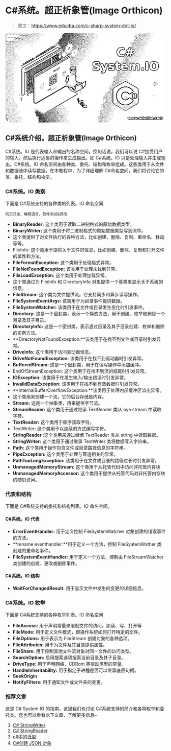 # C#系统。超正析象管(Image Orthicon)

> 原文：<https://www.educba.com/c-sharp-system-dot-io/>

![C# System.IO](img/0be71dd3c8418a68024ad7f907b38bce.png)



## C#系统介绍。超正析象管(Image Orthicon)

C#系统。IO 是代表输入和输出的名称空间。换句话说，我们可以说 C#接受用户的输入，然后执行适当的操作来生成输出。即 C#系统。IO 只是处理输入并生成输出。C#系统。IO 命名空间由各种类、委托、结构和枚举组成。这些类用于从文件和数据流中读写数据。在本教程中，为了详细理解 C#命名空间，我们将讨论它的类、委托、结构和枚举。

### C#系统。IO 类别

下面是 C#系统支持的各种类的列表。IO 命名空间

<small>网页开发、编程语言、软件测试&其他</small>

*   **BinaryReader:** 这个类用于读取二进制格式的原始数据类型。
*   **BinaryWriter:** 这个类用于将二进制格式的原始数据类型写到流中。
*   这个类提供了对文件执行的各种方法，比如创建、删除、复制、重命名、移动等等。
*   FileInfo: 这个类用于提供关于文件的信息，比如创建、删除、复制和打开文件的属性和方法。
*   **FileFormatException:** 这个类用于处理格式异常。
*   **FileNotFoundException:** 该类用于处理未找到异常。
*   **FileLoadException:** 这个类用于处理加载异常。
*   这个类通过为 FileInfo 和 DirectoryInfo 对象提供一个基类来显示关于系统的信息。
*   **FileStream:** 这个类为文件提供流。它支持同步和异步读写操作。
*   **FileSystemEventArgs:** 该类用于为目录事件提供数据。
*   **FileSystemWatcher:** 该类用于在文件或目录发生变化时引发事件。
*   **Directory:** 这是一个密封类，表示一个静态方法，用于创建、枚举和删除一个目录及其子目录。
*   **DirectoryInfo:** 这是一个密封类，表示通过目录及其子目录创建、枚举和删除的实例方法。
*   **DirectoryNotFoundException:**该类用于在找不到文件或目录时引发异常。
*   **DriveInfo:** 这个类用于访问驱动器信息。
*   **DriveNotFoundException:** 该类用于在找不到驱动器时引发异常。
*   **BufferedStream:** 这是一个密封类，用于在读写操作中添加缓冲。
*   EndOfStreamException: 这个类用于在找不到流的结尾时引发异常。
*   **IOException:** 该类用于在发生输入/输出错误时引发异常。
*   **InvalidDataException:** 该类用于在找不到有效数据时引发异常。
*   **InternalBufferOverflowException:**该类用于处理内部缓冲区溢出异常。
*   这个类用来创建一个流，它的后台存储是内存。
*   **Stream:** 这是一个抽象类，用来提供字节流。
*   **StreamReader:** 这个类用于通过继承 TextReader 类从 bye stream 中读取字符。
*   **TextReader:** 这个类用于顺序读取字符。
*   TextWriter: 这个类用于以连续的方式编写字符。
*   **StringReader** :这个类用来通过继承 TextReader 类从 string 中读取数据。
*   **StringWriter:** 这个类用于通过继承 TextWriter 类将数据写入字符串。
*   **Path:** 这个类用于操作包含文件或目录路径信息的字符串。
*   **PipeException:** 这个类用于处理与管道相关的异常。
*   **PathTooLongException:** 该类用于在文件或目录的路径过长时引发异常。
*   **UnmanagedMemoryStream:** 这个类用于从托管代码中访问非托管内存块
*   **UnmanagedMemoryAccessor:** 这个类用于提供从托管代码对非托管内存块的随机访问。

### 代表和结构

下面是 C#系统支持的委托和结构列表。IO 命名空间。

#### C#系统。IO 代表

*   **ErrorEventHandler:** 用于定义控制 FileSystemWatcher 对象创建的错误事件的方法。
*   **rename eventhandler:**用于定义一个方法，控制 FileSyatemWather 类创建的重命名事件。
*   **FileSystemEventHandler:** 用于定义一个方法，控制由 FileStreamWatcher 类创建的创建、更改或删除事件。

#### C#系统。IO 结构

*   **WaitForChangedResult:** 用于显示文件中发生的变更的详细信息。

### C#系统。IO 枚举

下面是 C#系统支持的各种枚举列表。IO 命名空间

*   **FileAccess:** 用于声明常量来限制文件的访问，如读、写、打开等
*   **FileMode:** 用于定义文件模式，即操作系统如何打开特定的文件。
*   **FileOptions:** 用于表示为 FileStream 创建对象的各种选项。
*   **FileAttributes:** 用于为文件及其目录提供属性。
*   **FileShare:** 用于控制其他文件流对象对同一文件的访问类型。
*   **SearchOption:** 启用搜索选项搜索当前目录及其子目录。
*   **DriveType:** 用于声明网络、CDRom 等驱动类型的常量。
*   **HandleInheritability:** 用于指定子进程是否可以继承底层句柄。
*   **SeekOrigin**
*   **NotifyFilters:** 用于通知文件或文件夹的变更。

### 推荐文章

这是 C# System.IO 的指南，这里我们也讨论 C#系统支持的简介和各种枚举和委托类。您也可以看看以下文章，了解更多信息–

1.  [C# StringWriter](https://www.educba.com/c-sharp-stringwriter/)
2.  [C# StringReader](https://www.educba.com/c-sharp-stringreader/)
3.  [c#中的泛型](https://www.educba.com/c-sharp-delegates/) 
4.  [C#创建 JSON 对象](https://www.educba.com/c-sharp-create-json-object/)





